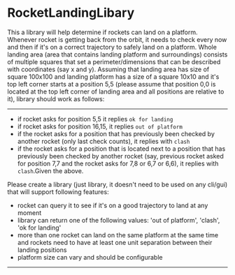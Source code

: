 # RocketLandingLibary

This a library  will help determine if rockets can land on a platform. 
Whenever rocket is getting back from the orbit, it needs to check every now and then if it's on 
a correct trajectory to safely land on a platform. Whole landing area (area that contains 
landing platform and surroundings) consists of multiple squares that set a 
perimeter/dimensions that can be described with coordinates (say x and y). Assuming that 
landing area has size of square 100x100 and landing platform has a size of a square 10x10 
and it's top left corner starts at a position 5,5 (please assume that position 0,0 is located at 
the top left corner of landing area and all positions are relative to it), library should work as 
follows: 
***
* if rocket asks for position 5,5 it replies `ok for landing`
* if rocket asks for position 16,15, it replies `out of platform`
* if the rocket asks for a position that has previously been checked by another rocket
(only last check counts), it replies with `clash`
* if the rocket asks for a position that is located next to a position that has previously
been checked by another rocket (say, previous rocket asked for position 7,7 and the
rocket asks for 7,8 or 6,7 or 6,6), it replies with `clash`.Given the above.

Please create a library (just library, it doesn't need to be used on any cli/gui) that will support 
following features:
* rocket can query it to see if it's on a good trajectory to land at any moment
* library can return one of the following values: 'out of platform', 'clash', 'ok for landing'
* more than one rocket can land on the same platform at the same time and rockets
need to have at least one unit separation between their landing positions
* platform size can vary and should be configurable
***
